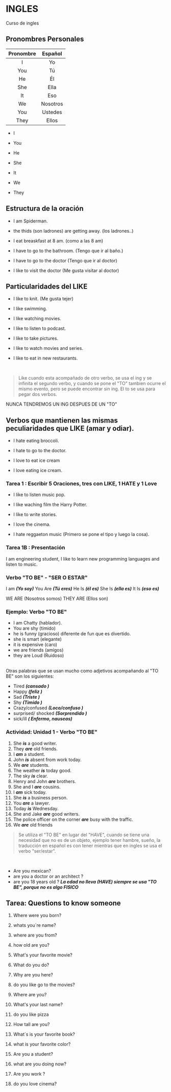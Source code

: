 # INGLES
Curso de ingles


## Pronombres Personales

|Pronombre |  Español  |  
| :------: | :------:  | 
|    I     |    Yo     | 
|   You    |    Tú     |
|    He    |    Él     |
|   She    |   Ella    | 
|    It    |    Eso    | 
|    We    |  Nosotros | 
|   You    |  Ustedes  | 
|   They   |   Ellos   | 





- I  

- You
- He
- She
- It

- We
- They


## Estructura de la oración

- I am Spiderman.

- the thids (son ladrones) are getting away. (los ladrones..)

- I eat breaskfast at 8 am. (como a las 8 am)

- I have to go to the bathroom. (Tengo que ir al baño.)

- I have to go to the doctor (Tengo que ir al doctor)

- I like to visit the doctor (Me gusta visitar al doctor)


## Particularidades del LIKE

- I like to knit. (Me gusta tejer)

- I like swimming.

- I like watching movies.

- I like to listen to podcast.


- I like to take pictures.

- I like to watch movies and series.

- I like to eat in new restaurants.

<br>

> Like cuando esta acompañado de otro verbo, se usa el ing y se infinita el segundo verbo, y cuando se pone el "TO" tambien ocurre el mismo evento, pero se puede encontrar sin ing.
El to se usa para pegar dos verbos.

NUNCA TENDREMOS UN ING DESPUES DE UN "TO"


## Verbos que mantienen las mismas peculiaridades que LIKE (amar y odiar).

- I hate eating broccoli.
- I hate to go to the doctor.
  
- I love to eat ice cream
- I love  eating ice cream.


### Tarea 1 : Escribir 5 Oraciones, tres con LIKE, 1 HATE y 1 Love

- I like to listen music pop.
- I like waching film the Harry Potter.
- I like to write stories.
- I love the cinema.
  
- I hate reggaeton music
(Primero se pone el tipo y luego la cosa).


### Tarea 1B : Presentación
I am engineering student, I like to learn new programming languages and listen to music.


### Verbo "TO BE" - "SER O ESTAR"
I am   ***(Yo soy)***
You Are ***(Tú eres)***
He Is ***(él es)***
She Is ***(ella es)***
It Is ***(eso es)***

WE ARE (Nosotros somos)
THEY ARE (Ellos son)


### Ejemplo: Verbo "TO BE"
- I am Chatty (hablador).
- You are shy (timido)
- he is funny (gracioso) diferente de fun que es divertido.
- she is smart (elegante)
- it is expensive (caro)
- we are friends (amigos)
- they are Loud (Ruidoso)

<br>
Otras palabras que se usan mucho como adjetivos acompañando al "TO BE" son los siguientes:

<br>

- Tired ***(cansado )***
- Happy ***(feliz )***
- Sad ***(Triste )***
- Shy ***(Timido )***
- Crazy/confused ***(Loco/confuso )***
- surprised/ shocked ***(Sorprendido )***
- sick/ill ***( Enfermo, nauseas)***



### Actividad: Unidad 1 - Verbo "TO BE"
1. She ***is*** a good writer. 
2. They ***are*** old friends. 
3. I ***am*** a student. 
4. John ***is*** absent from work today. 
5. We ***are*** students. 
6. The weather ***is*** today  good. 
7. The sky ***is*** clear. 
8. Henry and John ***are*** brothers. 
9. She and I ***are*** cousins. 
10. l ***am*** sick today. 
11. She ***is*** a business person. 
12. You ***are*** a lawyer. 
13. Today ***is*** Wednesday. 
14. She and Jake ***are*** good writers. 
15. The police officer on the corner ***are*** busy with the traffic. 
16. We ***are***  old friends

> Se utiliza el "TO BE" en lugar del "HAVE", cuando se tiene una necesidad que no es de un objeto, ejemplo tener hambre, sueño, la traducción en español es con tener mientras que en ingles se usa el verbo "ser/estar".
>
    
<br>      
        

- Are you mexican?
- are you a doctor or an architect ?
- are you 18 years old ? ***La edad no lleva  (HAVE) siempre se usa "TO BE", porque no es algo FISICO***


## Tarea: Questions to know someone

1. Where were you born?

2. whats you´re name?                             

3. where are you from?
   
4. how old are you?

5. What's your favorite movie?

6. What do you do?

7. Why are you here?

8. do you like go to the movies?

9.  Where are you?

10. What's your last name?

11. do you like pizza

12. How tall are you?

13. What´s is your favorite book?

14. what is your favorite color?

15. Are you a student?

16. what are you doing now?

17. Are you work ?

18. do you love cinema?







